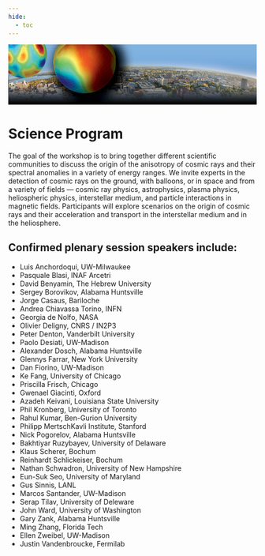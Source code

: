 ```yaml
---
hide:
  - toc
---
```


![CRA 2013](cra2013-header.jpg)

# Science Program


The goal of the workshop is to bring together different scientific communities to discuss the origin of the anisotropy of cosmic rays and their spectral anomalies in a variety of energy ranges. We invite experts in the detection of cosmic rays on the ground, with balloons, or in space and from a variety of fields — cosmic ray physics, astrophysics, plasma physics, heliospheric physics, interstellar medium, and particle interactions in magnetic fields. Participants will explore scenarios on the origin of cosmic rays and their acceleration and transport in the interstellar medium and in the heliosphere.
 
## Confirmed plenary session speakers include:
 
- Luis Anchordoqui, UW-Milwaukee
- Pasquale Blasi, INAF Arcetri
- David Benyamin, The Hebrew University
- Sergey Borovikov, Alabama Huntsville
- Jorge Casaus, Bariloche
- Andrea Chiavassa Torino, INFN
- Georgia de Nolfo, NASA
- Olivier Deligny, CNRS / IN2P3
- Peter Denton, Vanderbilt University
- Paolo Desiati, UW-Madison
- Alexander Dosch, Alabama Huntsville
- Glennys Farrar, New York University
- Dan Fiorino, UW-Madison
- Ke Fang, University of Chicago
- Priscilla Frisch, Chicago
- Gwenael Giacinti, Oxford
- Azadeh Keivani, Louisiana State University
- Phil Kronberg, University of Toronto
- Rahul Kumar, Ben-Gurion University
- Philipp MertschKavli Institute, Stanford
- Nick Pogorelov, Alabama Huntsville
- Bakhtiyar Ruzybayev, University of Delaware
- Klaus Scherer, Bochum
- Reinhardt Schlickeiser, Bochum
- Nathan Schwadron, University of New Hampshire
- Eun-Suk Seo, University of Maryland
- Gus Sinnis, LANL
- Marcos Santander, UW-Madison
- Serap Tilav, University of Deleware
- John Ward, University of Washington
- Gary Zank, Alabama Huntsville
- Ming Zhang, Florida Tech
- Ellen Zweibel, UW-Madison
- Justin Vandenbroucke, Fermilab
